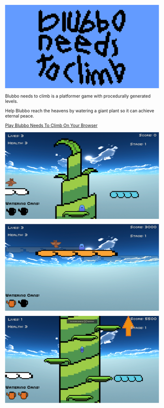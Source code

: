 ![Blubbo Needs To Climb](Assets/Sprites/Banner.png)

Blubbo needs to climb is a platformer game with procedurally generated levels.

Help Blubbo reach the heavens by watering a giant plant so it can achieve eternal peace.

[Play Blubbo Needs To Climb On Your Browser](https://oguzkank.itch.io/blubbo-needs-to-climb)

![Screenshot 1](Assets/Sprites/Blubbo-1.png)

![Screenshot 2](Assets/Sprites/Blubbo-2.png)

![Screenshot 3](Assets/Sprites/Blubbo-3.png)
